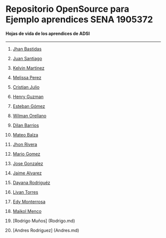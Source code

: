 # Repositorio OpenSource para Ejemplo aprendices SENA 1905372


#### Hojas de vida de los aprendices de ADSI
---
1. [Jhan Bastidas](Jhan.md)
2. [Juan Santiago](Juan.md)
3. [Kelvin Martinez](Kelvin.md)
4. [Melissa Perez](Melissa.md)
5. [Cristian Julio](Cristian.md)
6. [Henry Guzman](henry.md)
7. [Esteban Gómez](Esteban.md)
8. [Wilman Orellano](Wilman.md)
9. [Dilan Barrios](Dilan.md)
10. [Mateo Balza](Mateo.md)
11. [Jhon Rivera](Jhon.md)
12. [Mario Gomez](Mario.md)
13. [Jose Gonzalez](Jose.md)
14. [Jaime Alvarez](Jaime.md)
15. [Dayana Rodriguéz](Dayana.md)
16. [Livan Torres ](livan.md)
17. [Edy Monterrosa](Edy.md.)
18. [Maikol Menco](Maikol.md)

19. [Rodrigo Muños] (Rodrigo.md)



20. [Andres Rodriguez] (Andres.md)

